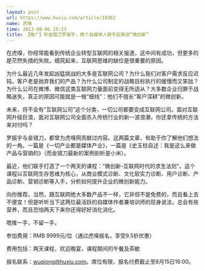 ```yaml
---
layout: post
url: https://www.huxiu.com/article/18362
name: 虎嗅
time: 2013-08-06 15:23
title: 【推广】听金错刀罗振宇，两个自媒体人联手起来说“微创新”
---
```

在虎嗅，你经常能看到传统企业转型互联网的相关报道，这中间有成功，但更多的是茫然失措的失败。细究起来，互联网思维的缺位是很重要的原因。

为什么最近几年发起凶猛挑战的大多是互联网公司？为什么我们对客户需求反应迟钝，客户老是抛弃我们的产品？为什么公司制定的战略目标执行的缓慢而又笨拙？为什么公司在微博、微信这类互联网力量面前变得无所适从？大多数企业归罪于战略迷失，真正的原因可能就是一根“细线”：他们不擅长“客户深耕”的微创新。

未来，将不会有“互联网公司”这个分类，一切公司都要变成互联网公司。面对互联网升级巨浪，面对互联网公司全面杀入传统行业的新一波浪潮，你还拿传统的方法来对付吗？

罗振宇与金错刀，都曾为虎嗅网贡献过内容。这两篇文章，有助于你了解他们想法的一角。一篇是《一切产业都是媒体产业》，一篇是《史玉柱自述：我是这么来做产品与营销的》（而金错刀最新的案例剖析是小米）。

最近，他们联手打造了一个两天的课程：“微创新-互联网时代的求生法则”。这个课程以互联网生存思维为核心，从商业模式诊断、文化软实力诊断、用户诊断、产品诊断、营销诊断等入手，分析如何提升企业的微创新能力。

向你推荐。当然，跟互联网绝大多数产品不一样，它非但不是免费的，而且看上去不便宜！但是听听当下这两位最活跃的自媒体作者兼培训师的现身说法，总会有些营养，而且恐怕两天下来你还得好好消化消化。

嗯推一手，不留一手。

参加费用：RMB 9999元/位（通过虎嗅报名，享受9.5折优惠）

费用包括：两天课程，欢迎晚宴，课程期间的午餐及茶歇

报名联系：wuqiong@huxiu.com。席位有限，报名付费截止至8月15日16:00。

